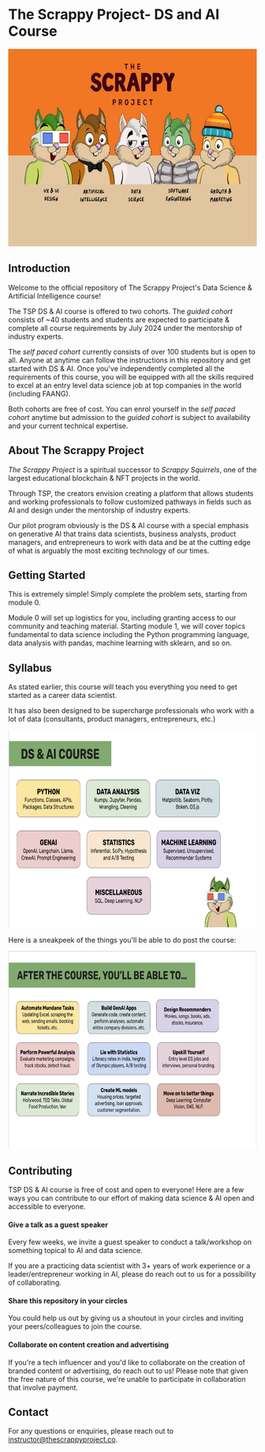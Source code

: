 # The Scrappy Project- DS and AI Course

<div align="center">
    <img src="images/banner.jpg" height="400">
</div>

## Introduction

Welcome to the official repository of The Scrappy Project's Data Science & Artificial Intelligence course!

The TSP DS & AI course is offered to two cohorts. The *guided cohort* consists of ~40 students and students are expected to participate & complete all course requirements by July 2024 under the mentorship of industry experts.

The *self paced cohort* currently consists of over 100 students but is open to all. Anyone at anytime can follow the instructions in this repository and get started with DS & AI. Once you've independently completed all the requirements of this course, you will be equipped with all the skills required to excel at an entry level data science job at top companies in the world (including FAANG).

Both cohorts are free of cost. You can enrol yourself in the *self paced cohort* anytime but admission to the *guided cohort* is subject to availability and your current technical expertise.

## About The Scrappy Project

*The Scrappy Project* is a spiritual successor to *Scrappy Squirrels*, one of the largest educational blockchain & NFT projects in the world.

Through TSP, the creators envision creating a platform that allows students and working professionals to follow customized pathways in fields such as AI and design under the mentorship of industry experts.

Our pilot program obviously is the DS & AI course with a special emphasis on generative AI that trains data scientists, business analysts, product managers, and entrepreneurs to work with data and be at the cutting edge of what is arguably the most exciting technology of our times.

## Getting Started

This is extremely simple! Simply complete the problem sets, starting from module 0.

Module 0 will set up logistics for you, including granting access to our community and teaching material. Starting module 1, we will cover topics fundamental to data science including the Python programming language, data analysis with pandas, machine learning with sklearn, and so on.

## Syllabus

As stated earlier, this course will teach you everything you need to get started as a career data scientist.

It has also been designed to be supercharge professionals who work with a lot of data (consultants, product managers, entrepreneurs, etc.)

<div align="center">
    <img src="images/syllabus.png" height="400">
</div>

Here is a sneakpeek of the things you'll be able to do post the course:

<div align="center">
    <img src="images/skills.png" height="400">
</div>

## Contributing

TSP DS & AI course is free of cost and open to everyone! Here are a few ways you can contribute to our effort of making data science & AI open and accessible to everyone.

#### Give a talk as a guest speaker

Every few weeks, we invite a guest speaker to conduct a talk/workshop on something topical to AI and data science.

If you are a practicing data scientist with 3+ years of work experience or a leader/entrepreneur working in AI, please do reach out to us for a possibility of collaborating.

#### Share this repository in your circles

You could help us out by giving us a shoutout in your circles and inviting your peers/colleagues to join the course. 

#### Collaborate on content creation and advertising

If you're a tech influencer and you'd like to collaborate on the creation of branded content or advertising, do reach out to us! Please note that given the free nature of this course, we're unable to participate in collaboration that involve payment.

## Contact

For any questions or enquiries, please reach out to instructor@thescrappyproject.co.
